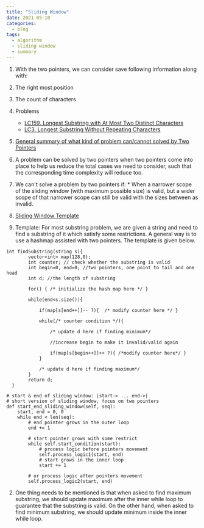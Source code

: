 ```yaml
---
title: "Sliding Window"
date: 2021-05-10
categories:
  - blog
tags:
  - algorithm
  - sliding window
  - summary
---
```


1. With the two pointers, we can consider save following information along with:
  1. The right most position
  2. The count of characters
  3. Problems
      * [LC159. Longest Substring with At Most Two Distinct Characters][LC159. Longest Substring with At Most Two Distinct Characters]
      * [LC3. Longest Substring Without Repeating Characters][LC3. Longest Substring Without Repeating Characters]

2. [General summary of what kind of problem can/cannot solved by Two Pointers][General summary of what kind of problem can/ cannot solved by Two Pointers]
  1. A problem can be solved by two pointers when two pointers come into place to help us reduce the total cases we need to consider, such that the corresponding time complexity will reduce too.
  2. We can't solve a problem by two pointers if:
    * When a narrower scope of the sliding window (with maximum possible size) is valid, but a wider scope of that narrower scope can still be valid with the sizes between as invalid.

3. [Sliding Window Template][Here is a 10-line template that can solve most 'substring' problems]
  1. Template: For most substring problem, we are given a string and need to find a substring of it which satisfy some restrictions. A general way is to use a hashmap assisted with two pointers. The template is given below.

  ```
  int findSubstring(string s){
          vector<int> map(128,0);
          int counter; // check whether the substring is valid
          int begin=0, end=0; //two pointers, one point to tail and one  head
          int d; //the length of substring

          for() { /* initialize the hash map here */ }

          while(end<s.size()){

              if(map[s[end++]]-- ?){  /* modify counter here */ }

              while(/* counter condition */){ 
                  
                  /* update d here if finding minimum*/

                  //increase begin to make it invalid/valid again
                  
                  if(map[s[begin++]]++ ?){ /*modify counter here*/ }
              }  

              /* update d here if finding maximum*/
          }
          return d;
    }

  ```

  ```
  # start & end of sliding window: |start-> ... end->|
  # short version of sliding window, focus on two pointers
  def start_end_sliding_window(self, seq):
      start, end = 0, 0
      while end < len(seq):
          # end pointer grows in the outer loop
          end += 1
          
          # start pointer grows with some restrict
          while self.start_condition(start):
              # process logic before pointers movement
              self.process_logic1(start, end)
              # start grows in the inner loop
              start += 1
              
          # or process logic after pointers movement
          self.process_logic2(start, end)

  ```
  2. One thing needs to be mentioned is that when asked to find maximum substring, we should update maximum after the inner while loop to guarantee that the substring is valid. On the other hand, when asked to find minimum substring, we should update minimum inside the inner while loop.



[LC159. Longest Substring with At Most Two Distinct Characters]: https://leetcode.com/problems/longest-substring-with-at-most-two-distinct-characters/
[General summary of what kind of problem can/ cannot solved by Two Pointers]: https://leetcode.com/problems/subarray-sum-equals-k/discuss/301242/General-summary-of-what-kind-of-problem-can-cannot-solved-by-Two-Pointers
[LC3. Longest Substring Without Repeating Characters]: https://leetcode.com/problems/longest-substring-without-repeating-characters/
[LC560. Subarray Sum Equals K]: https://leetcode.com/problems/subarray-sum-equals-k/
[LC76. Minimum Window Substring]: https://leetcode.com/problems/minimum-window-substring/
[Here is a 10-line template that can solve most 'substring' problems]: https://leetcode.com/problems/minimum-window-substring/discuss/26808/Here-is-a-10-line-template-that-can-solve-most-'substring'-problems
